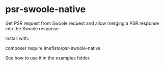 # psr-swoole-native
Get PSR request from Swoole request and allow merging a PSR response into the Swoole response.

Install with:

composer require imefisto/psr-swoole-native

See how to use it in the examples folder.
